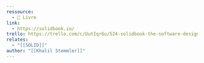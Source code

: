 ```yaml
---
ressource:
  - 📖 Livre
link:
  - https://solidbook.io/
trello: https://trello.com/c/UutIqr6u/524-solidbook-the-software-design-and-architecture-handbook
relates:
  - "[[SOLID]]"
author: "[[Khalil Stemmler]]"
---
```

